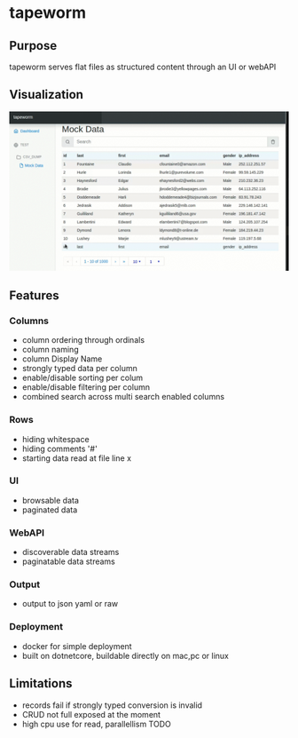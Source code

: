 # tapeworm

## Purpose
tapeworm serves flat files as structured content through an UI or webAPI

## Visualization
![tapeworm demo](https://raw.githubusercontent.com/chris17453/tapeworm/master/media/tapeworm-demo.gif)

## Features
### Columns 
- column ordering through ordinals
- column naming       
- column Display Name 
- strongly typed data per column
- enable/disable sorting per colum 
- enable/disable filtering per column
- combined search across multi search enabled columns
### Rows 
- hiding whitespace
- hiding comments '#'
- starting data read at file line x
### UI
- browsable data
- paginated data
### WebAPI
- discoverable data streams
- paginatable data streams
### Output 
- output to json yaml or raw
### Deployment
- docker for simple deployment
- built on dotnetcore, buildable directly on mac,pc or linux


## Limitations
- records fail if strongly typed conversion is invalid
- CRUD not full exposed at the moment
- high cpu use for read, parallellism TODO





